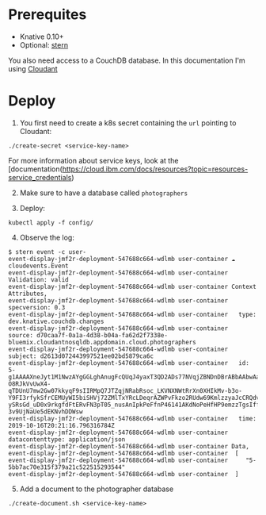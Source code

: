 # Prerequites

- Knative 0.10+
- Optional: [stern](https://github.com/wercker/stern)

You also need access to a CouchDB database. In this documentation I'm using [Cloudant](https://www.ibm.com/cloud/cloudant)

# Deploy


1. You first need to create a k8s secret containing the `url` pointing to Cloudant:

```
./create-secret <service-key-name>
```

For more information about service keys, look at the [documentation(https://cloud.ibm.com/docs/resources?topic=resources-service_credentials)

2. Make sure to have a database called `photographers`

3. Deploy:

```
kubectl apply -f config/
```

4. Observe the log:

```
$ stern event -c user-
event-display-jmf2r-deployment-547688c664-wdlmb user-container ☁️  cloudevents.Event
event-display-jmf2r-deployment-547688c664-wdlmb user-container Validation: valid
event-display-jmf2r-deployment-547688c664-wdlmb user-container Context Attributes,
event-display-jmf2r-deployment-547688c664-wdlmb user-container   specversion: 0.3
event-display-jmf2r-deployment-547688c664-wdlmb user-container   type: dev.knative.couchdb.changes
event-display-jmf2r-deployment-547688c664-wdlmb user-container   source: d70caa7f-0a1a-4d38-b04a-fa62d2f7338e-bluemix.cloudantnosqldb.appdomain.cloud.photographers
event-display-jmf2r-deployment-547688c664-wdlmb user-container   subject: d2613d072443997521ee02bd5879ca6c
event-display-jmf2r-deployment-547688c664-wdlmb user-container   id: 5-g1AAAAXneJyt1M1NwzAYgGGLghAnugFcQUqJ4yaxT3QD2ADs77NVqjZBNDnDBrABbAAbwAawAWwAG5RYlmgMahWaXhwpUp5Yr3_GhJDusIPkABXkV3qAivXUJAAIymkwzctiGNCoB-O8RJkVvUwX4-qTDUnU7mw2Gw07kkyqF9sIIRMpQ7JTZqjNRabRsoc_LKVNXNWtRrXn0XHIkMv-b3o-Y9FI3rfykSfrCEMUyWI5biSHVj72ZMlTxYRcLDeqrAZWPvFkzo2RUdw69KmlzzyaJcCRQdvQ51bO_SWkzKDkbUNfWvnak_tCAUSmZehssxrJTfWo8NvaBok5VzRtG9vxd46_rx2aUGoml-ySRsGd_uD0x9rkgfdFtERvFN3pT05_nusAnIpkPeFfnP46141AKdNoPeHfHP9emzzTgsIffqXwH07_tPqWO0cqTqWA_3grL8yX-3v9UjNaUe5dEKNvhDDWsw
event-display-jmf2r-deployment-547688c664-wdlmb user-container   time: 2019-10-16T20:21:16.796316784Z
event-display-jmf2r-deployment-547688c664-wdlmb user-container   datacontenttype: application/json
event-display-jmf2r-deployment-547688c664-wdlmb user-container Data,
event-display-jmf2r-deployment-547688c664-wdlmb user-container  [
event-display-jmf2r-deployment-547688c664-wdlmb user-container     "5-5bb7ac70e315f379a21c522515293544"
event-display-jmf2r-deployment-547688c664-wdlmb user-container  ]
```

5. Add a document to the photographer database

```
./create-document.sh <service-key-name> 
```